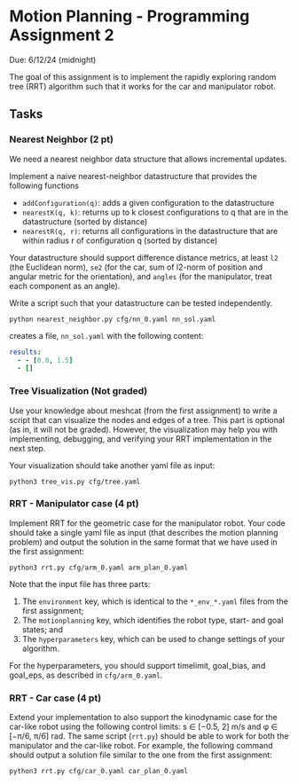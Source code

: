 # Motion Planning - Programming Assignment 2

Due: 6/12/24 (midnight)

The goal of this assignment is to implement the rapidly exploring random tree (RRT) algorithm such that it works for the car and manipulator robot.

## Tasks

### Nearest Neighbor (2 pt)

We need a nearest neighbor data structure that allows incremental updates.

Implement a naive nearest-neighbor datastructure that provides the following functions

- `addConfiguration(q)`: adds a given configuration to the datastructure
- `nearestK(q, k)`: returns up to k closest configurations to q that are in the datastructure (sorted by distance)
- `nearestR(q, r)`: returns all configurations in the datastructure that are within radius r of configuration q (sorted by distance)

Your datastructure should support difference distance metrics, at least `l2` (the Euclidean norm), `se2` (for the car, sum of l2-norm of position and angular metric for the orientation), and `angles` (for the manipulator, treat each component as an angle).

Write a script such that your datastructure can be tested independently.

```
python nearest_neighbor.py cfg/nn_0.yaml nn_sol.yaml
```

creates a file, `nn_sol.yaml` with the following content:

```yaml
results:
  - - [0.0, 1.5]
  - []
```

### Tree Visualization (Not graded)

Use your knowledge about meshcat (from the first assignment) to write a script that can visualize the nodes and edges of a tree. This part is optional (as in, it will not be graded). However, the visualization may help you with implementing, debugging, and verifying your RRT implementation in the next step.

Your visualization should take another yaml file as input:

```
python3 tree_vis.py cfg/tree.yaml
```

### RRT - Manipulator case (4 pt)

Implement RRT for the geometric case for the manipulator robot. Your code should take a single yaml file as input (that describes the motion planning problem) and output the solution in the same format that we have used in the first assignment:

```
python3 rrt.py cfg/arm_0.yaml arm_plan_0.yaml
```

Note that the input file has three parts:

1. The `environment` key, which is identical to the `*_env_*.yaml` files from the first assignment;
2. The `motionplanning` key, which identifies the robot type, start- and goal states; and
3. The `hyperparameters` key, which can be used to change settings of your algorithm.

For the hyperparameters, you should support timelimit, goal_bias, and goal_eps, as described in `cfg/arm_0.yaml`.

### RRT - Car case (4 pt)

Extend your implementation to also support the kinodynamic case for the car-like robot using the following control limits: s ∈ [−0.5, 2] m/s and φ ∈ [−π/6, π/6] rad.
The same script (`rrt.py`) should be able to work for both the manipulator and the car-like robot. For example, the following command should output a solution file similar to the one from the first assignment:

```
python3 rrt.py cfg/car_0.yaml car_plan_0.yaml
```
